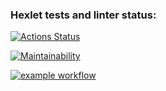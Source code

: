 ### Hexlet tests and linter status:
[![Actions Status](https://github.com/algosinc/python-project-lvl1/workflows/hexlet-check/badge.svg)](https://github.com/algosinc/python-project-lvl1/actions)

[![Maintainability](https://api.codeclimate.com/v1/badges/a99a88d28ad37a79dbf6/maintainability)](https://codeclimate.com/github/codeclimate/codeclimate/maintainability)

[![example workflow](https://github.com/algosinc/python-project-lvl1/actions/workflows//gh_actions.yml/badge.svg)](https://github.com/algosinc/python-project-lvl1/actions/workflows//gh_actions.yml/badge.svg)
